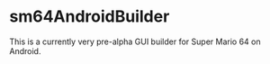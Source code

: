 # sm64AndroidBuilder

This is a currently very pre-alpha GUI builder for Super Mario 64 on Android.
